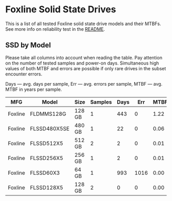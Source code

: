 Foxline Solid State Drives
==========================

This is a list of all tested Foxline solid state drive models and their MTBFs. See
more info on reliability test in the [README](https://github.com/linuxhw/SMART).

SSD by Model
------------

Please take all columns into account when reading the table. Pay attention on the
number of tested samples and power-on days. Simultaneous high values of both MTBF
and errors are possible if only rare drives in the subset encounter errors.

Days   — avg. days per sample,
Err    — avg. errors per sample,
MTBF   — avg. MTBF in years per sample.

| MFG       | Model              | Size   | Samples | Days  | Err   | MTBF   |
|-----------|--------------------|--------|---------|-------|-------|--------|
| Foxline   | FLDMMS128G         | 128 GB | 1       | 443   | 0     | 1.22   |
| Foxline   | FLSSD480X5SE       | 480 GB | 1       | 22    | 0     | 0.06   |
| Foxline   | FLSSD512X5         | 512 GB | 2       | 2     | 0     | 0.01   |
| Foxline   | FLSSD256X5         | 256 GB | 1       | 2     | 0     | 0.01   |
| Foxline   | FLSSD60X3          | 64 GB  | 1       | 993   | 1016  | 0.00   |
| Foxline   | FLSSD128X5         | 128 GB | 2       | 0     | 0     | 0.00   |
